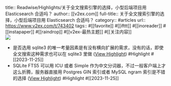 title:: Readwise/Highlights/关于全文搜索引擎的选择，小型后端项目用 Elasticsearch 合适吗？
author:: [[v2ex.com]]
full-title:: 关于全文搜索引擎的选择，小型后端项目用 Elasticsearch 合适吗？
category:: #articles
url:: https://www.v2ex.com/t/743402
tags:: #[[favorite]] #[[ifttt]] #[[inoreader]] #[[instapaper]] #[[raindrop]] #[[v2ex-最热主题]] #[[关注内容]]  
![](https://readwise-assets.s3.amazonaws.com/static/images/article2.74d541386bbf.png)
- 是否选用 sqlite3 的唯一考量因素是有没有横向扩展的需求，没有的话，即使全文搜索这种需求也可以在 sqlite3 里做 ([View Highlight](https://read.readwise.io/read/01hg2eyt0kpxzk7fjyc438nrxz)) #Highlight #[[2023-11-25]]
- SQLite FTS5 可以用 ICU 或者 Simple 作为中文分词器，不过一般客户端上才这么折腾，服务器直接用 Postgres GIN 索引或者 MySQL ngram 索引是不错的选择 ([View Highlight](https://read.readwise.io/read/01hg2f1qssaz9zcxynv3400rqs)) #Highlight #[[2023-11-25]]